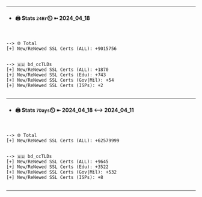 

---
- #### 🖨️ **Stats** `24Hr`⏲️ ➼ 2024_04_18
```console


--> 🌐 Total
[+] New/ReNewed SSL Certs (ALL): +9015756


--> 🇧🇩 bd_ccTLDs
[+] New/ReNewed SSL Certs (ALL): +1870
[+] New/ReNewed SSL Certs (Edu): +743
[+] New/ReNewed SSL Certs (Gov|Mil): +54
[+] New/ReNewed SSL Certs (ISPs): +2


```

---
- #### 🖨️ **Stats** `7Days`⏲️ ➼ 2024_04_18 <--> 2024_04_11
```console


--> 🌐 Total
[+] New/ReNewed SSL Certs (ALL): +62579999


--> 🇧🇩 bd_ccTLDs
[+] New/ReNewed SSL Certs (ALL): +9645
[+] New/ReNewed SSL Certs (Edu): +3522
[+] New/ReNewed SSL Certs (Gov|Mil): +532
[+] New/ReNewed SSL Certs (ISPs): +8


```

---

